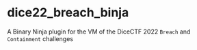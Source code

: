 # dice22_breach_binja
A Binary Ninja plugin for the VM of the DiceCTF 2022 `Breach` and `Containment` challenges
